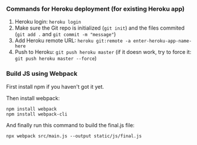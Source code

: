 ### Commands for Heroku deployment (for existing Heroku app)

1. Heroku login: `heroku login`
2. Make sure the Git repo is initialized (`git init`) and the files commited (`git add .` and `git commit -m "message"`)
3. Add Heroku remote URL: `heroku git:remote -a enter-heroku-app-name-here`
4. Push to Heroku: `git push heroku master` (if it doesn work, try to force it: `git push heroku master --force`)

### Build JS using Webpack

First install npm if you haven't got it yet.

Then install webpack:

    npm install webpack
    npm install webpack-cli

And finally run this command to build the final.js file:

    npx webpack src/main.js --output static/js/final.js


